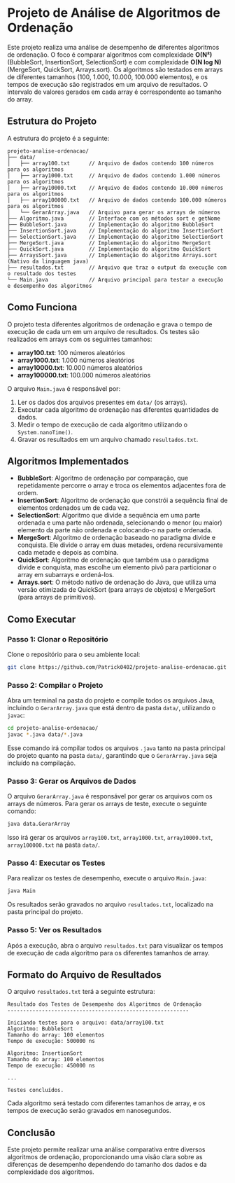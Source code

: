 # Projeto de Análise de Algoritmos de Ordenação

Este projeto realiza uma análise de desempenho de diferentes algoritmos de ordenação. O foco é comparar algoritmos com complexidade **O(N²)** (BubbleSort, InsertionSort, SelectionSort) e com complexidade **O(N log N)** (MergeSort, QuickSort, Arrays.sort). Os algoritmos são testados em arrays de diferentes tamanhos (100, 1.000, 10.000, 100.000 elementos), e os tempos de execução são registrados em um arquivo de resultados. O intervalo de valores gerados em cada array é correspondente ao tamanho do array.

## Estrutura do Projeto

A estrutura do projeto é a seguinte:

```
projeto-analise-ordenacao/
├── data/
│   ├── array100.txt      // Arquivo de dados contendo 100 números para os algoritmos
│   ├── array1000.txt     // Arquivo de dados contendo 1.000 números para os algoritmos
│   ├── array10000.txt    // Arquivo de dados contendo 10.000 números para os algoritmos
│   ├── array100000.txt   // Arquivo de dados contendo 100.000 números para os algoritmos
│   └── GerarArray.java   // Arquivo para gerar os arrays de números
├── Algoritmo.java        // Interface com os métodos sort e getNome
├── BubbleSort.java       // Implementação do algoritmo BubbleSort
├── InsertionSort.java    // Implementação do algoritmo InsertionSort
├── SelectionSort.java    // Implementação do algoritmo SelectionSort
├── MergeSort.java        // Implementação do algoritmo MergeSort
├── QuickSort.java        // Implementação do algoritmo QuickSort
├── ArraysSort.java       // Implementação do algoritmo Arrays.sort (Nativo da linguagem java)
├── resultados.txt        // Arquivo que traz o output da execução com o resultado dos testes
└── Main.java             // Arquivo principal para testar a execução e desempenho dos algoritmos
```

## Como Funciona

O projeto testa diferentes algoritmos de ordenação e grava o tempo de execução de cada um em um arquivo de resultados. Os testes são realizados em arrays com os seguintes tamanhos:

- **array100.txt**: 100 números aleatórios
- **array1000.txt**: 1.000 números aleatórios
- **array10000.txt**: 10.000 números aleatórios
- **array100000.txt**: 100.000 números aleatórios

O arquivo `Main.java` é responsável por:

1. Ler os dados dos arquivos presentes em `data/` (os arrays).
2. Executar cada algoritmo de ordenação nas diferentes quantidades de dados.
3. Medir o tempo de execução de cada algoritmo utilizando o `System.nanoTime()`.
4. Gravar os resultados em um arquivo chamado `resultados.txt`.

## Algoritmos Implementados

- **BubbleSort**: Algoritmo de ordenação por comparação, que repetidamente percorre o array e troca os elementos adjacentes fora de ordem.
- **InsertionSort**: Algoritmo de ordenação que constrói a sequência final de elementos ordenados um de cada vez.
- **SelectionSort**: Algoritmo que divide a sequência em uma parte ordenada e uma parte não ordenada, selecionando o menor (ou maior) elemento da parte não ordenada e colocando-o na parte ordenada.
- **MergeSort**: Algoritmo de ordenação baseado no paradigma divide e conquista. Ele divide o array em duas metades, ordena recursivamente cada metade e depois as combina.
- **QuickSort**: Algoritmo de ordenação que também usa o paradigma divide e conquista, mas escolhe um elemento pivô para particionar o array em subarrays e ordená-los.
- **Arrays.sort**: O método nativo de ordenação do Java, que utiliza uma versão otimizada de QuickSort (para arrays de objetos) e MergeSort (para arrays de primitivos).

## Como Executar

### Passo 1: Clonar o Repositório

Clone o repositório para o seu ambiente local:

```bash
git clone https://github.com/Patrick0402/projeto-analise-ordenacao.git
```

### Passo 2: Compilar o Projeto

Abra um terminal na pasta do projeto e compile todos os arquivos Java, incluindo o `GerarArray.java` que está dentro da pasta `data/`, utilizando o `javac`:

```bash
cd projeto-analise-ordenacao/
javac *.java data/*.java
```

Esse comando irá compilar todos os arquivos `.java` tanto na pasta principal do projeto quanto na pasta `data/`, garantindo que o `GerarArray.java` seja incluído na compilação.

### Passo 3: Gerar os Arquivos de Dados

O arquivo `GerarArray.java` é responsável por gerar os arquivos com os arrays de números. Para gerar os arrays de teste, execute o seguinte comando:

```bash
java data.GerarArray
```

Isso irá gerar os arquivos `array100.txt`, `array1000.txt`, `array10000.txt`, `array100000.txt` na pasta `data/`.

### Passo 4: Executar os Testes

Para realizar os testes de desempenho, execute o arquivo `Main.java`:

```bash
java Main
```

Os resultados serão gravados no arquivo `resultados.txt`, localizado na pasta principal do projeto.

### Passo 5: Ver os Resultados

Após a execução, abra o arquivo `resultados.txt` para visualizar os tempos de execução de cada algoritmo para os diferentes tamanhos de array.

## Formato do Arquivo de Resultados

O arquivo `resultados.txt` terá a seguinte estrutura:

```
Resultado dos Testes de Desempenho dos Algoritmos de Ordenação
----------------------------------------------------------

Iniciando testes para o arquivo: data/array100.txt
Algoritmo: BubbleSort
Tamanho do array: 100 elementos
Tempo de execução: 500000 ns

Algoritmo: InsertionSort
Tamanho do array: 100 elementos
Tempo de execução: 450000 ns

...

Testes concluídos.
```

Cada algoritmo será testado com diferentes tamanhos de array, e os tempos de execução serão gravados em nanosegundos.

## Conclusão

Este projeto permite realizar uma análise comparativa entre diversos algoritmos de ordenação, proporcionando uma visão clara sobre as diferenças de desempenho dependendo do tamanho dos dados e da complexidade dos algoritmos.